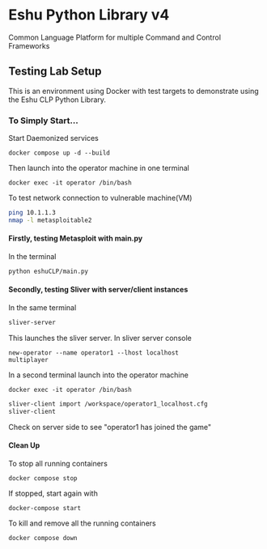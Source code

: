 # Eshu Python Library v4

Common Language Platform for multiple Command and Control Frameworks

## Testing Lab Setup
This is an environment using Docker with test targets to
demonstrate using the Eshu CLP Python Library.

### To Simply Start...
Start Daemonized services

```console
docker compose up -d --build
```

Then launch into the operator machine in one terminal
```console
docker exec -it operator /bin/bash
```

To test network connection to vulnerable machine(VM)
```bash
ping 10.1.1.3
nmap -l metasploitable2
```

#### Firstly, testing Metasploit with main.py
In the terminal
```bash
python eshuCLP/main.py
```

#### Secondly, testing Sliver with server/client instances
In the same terminal
```bash
sliver-server
```
This launches the sliver server. In sliver server console
```console
new-operator --name operator1 --lhost localhost
multiplayer
```

In a second terminal launch into the operator machine
```console
docker exec -it operator /bin/bash
```

```bash
sliver-client import /workspace/operator1_localhost.cfg
sliver-client
```

Check on server side to see "operator1 has joined the game"

#### Clean Up
To stop all running containers
```console
docker compose stop
```

If stopped, start again with
```console
docker-compose start
```

To kill and remove all the running containers
```console
docker compose down
```